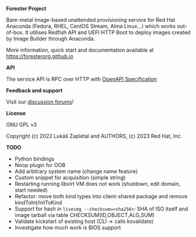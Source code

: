 **Forester Project**

Bare-metal image-based unattended provisioning service for Red Hat Anaconda
(Fedora, RHEL, CentOS Stream, Alma Linux...) which works out-of-box. It
utilises Redfish API and UEFI HTTP Boot to deploy images created by Image
Builder through Anaconda.

More information, quick start and documentation available at
https://foresterorg.github.io

**API**

The service API is RPC over HTTP with [OpenAPI Specification](https://redocly.github.io/redoc/?url=https://raw.githubusercontent.com/foresterorg/forester/main/openapi.gen.yaml)

**Feedback and support**

Visit our [discussion forums](https://github.com/foresterorg/forester/discussions)!

**License**

GNU GPL v3

Copyright (c) 2022 Lukáš Zapletal and AUTHORS, (c) 2023 Red Hat, Inc.

**TODO**

* Python bindings
* Noop plugin for OOB
* Add arbitrary system name (change name feature)
* Custom snippet for acquisition (simple string)
* Restarting running libvirt VM does not work (shutdown, edit domain, start needed)
* Refactor: move both kind types into client-shared package and remove kindToInt/intToKind
* Support for hash in `liveimg --checksum=<sha256>`: SHA of ISO itself and image tarball via table CHECKSUM(ID,OBJECT,ALG,SUM)
* Validate kickstart of existing host (CLI -> calls ksvalidate)
* Investigate how much work is BIOS support
